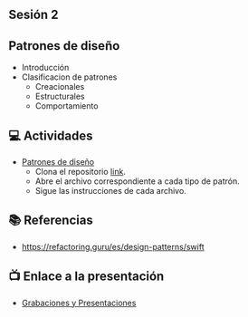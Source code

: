 Sesión 2
-

## Patrones de diseño
- Introducción
- Clasificacion de patrones
    - Creacionales
    - Estructurales
    - Comportamiento

## 💻 Actividades
- [Patrones de diseño](https://leetcode.com/playground/)
    - Clona el repositorio [link](curso/semana_3/sesion_2/design-patterns-exercises-main).
    - Abre el archivo correspondiente a cada tipo de patrón.
    - Sigue las instrucciones de cada archivo.

## 📚 Referencias
- https://refactoring.guru/es/design-patterns/swift

## 📺 Enlace a la presentación 
- [Grabaciones y Presentaciones](/Grabaciones_y_Presentaciones.md)
